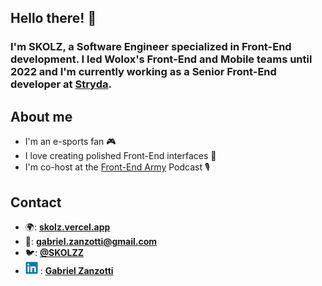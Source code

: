 ## Hello there! 👋
### I'm SKOLZ, a Software Engineer specialized in Front-End development. I led Wolox's Front-End and Mobile teams until 2022 and I'm currently working as a Senior Front-End developer at [Stryda](https://www.stryda.gg).

## About me
- I'm an e-sports fan 🎮
- I love creating polished Front-End interfaces 🎨
- I'm co-host at the [Front-End Army](https://twitter.com/frontend_army) Podcast 🎙️


## Contact

- 🌍: **[skolz.vercel.app](https://skolz.vercel.app)**
- 📩: **gabriel.zanzotti@gmail.com**
- 🐦: **[@SKOLZZ](https://twitter.com/SKOLZZ)**
- <img src="https://github.com/devicons/devicon/blob/master/icons/linkedin/linkedin-original.svg" title="LinkedIn" alt="LinkedIn" width="20" height="20"/>&nbsp;: **[Gabriel Zanzotti](https://www.linkedin.com/in/SKOLZ/)**
